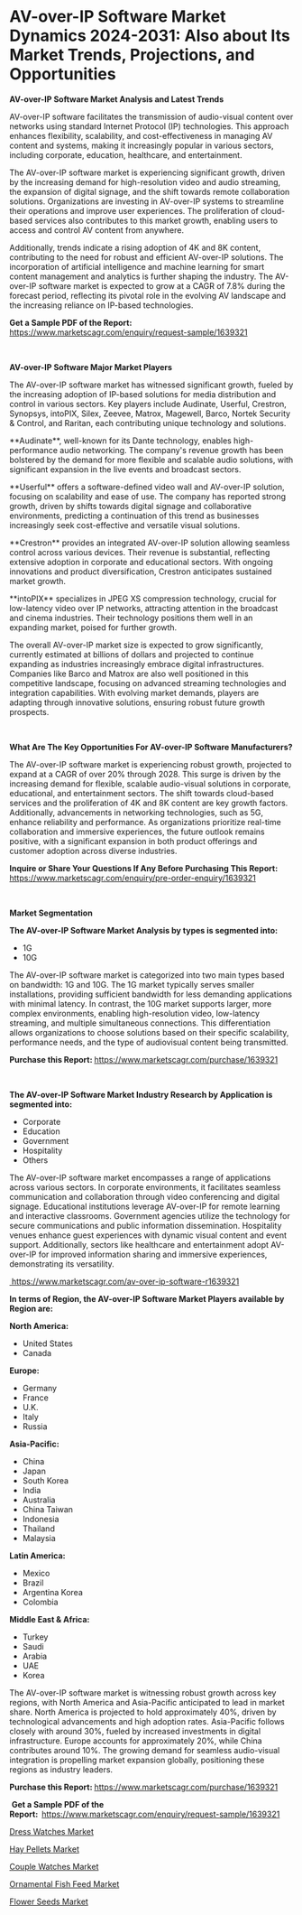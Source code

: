 <p><h1>AV-over-IP Software Market Dynamics 2024-2031: Also about Its Market Trends, Projections, and Opportunities</h1></p><p><strong>AV-over-IP Software Market Analysis and Latest Trends</strong></p>
<p><p>AV-over-IP software facilitates the transmission of audio-visual content over networks using standard Internet Protocol (IP) technologies. This approach enhances flexibility, scalability, and cost-effectiveness in managing AV content and systems, making it increasingly popular in various sectors, including corporate, education, healthcare, and entertainment.</p><p>The AV-over-IP software market is experiencing significant growth, driven by the increasing demand for high-resolution video and audio streaming, the expansion of digital signage, and the shift towards remote collaboration solutions. Organizations are investing in AV-over-IP systems to streamline their operations and improve user experiences. The proliferation of cloud-based services also contributes to this market growth, enabling users to access and control AV content from anywhere.</p><p>Additionally, trends indicate a rising adoption of 4K and 8K content, contributing to the need for robust and efficient AV-over-IP solutions. The incorporation of artificial intelligence and machine learning for smart content management and analytics is further shaping the industry. The AV-over-IP software market is expected to grow at a CAGR of 7.8% during the forecast period, reflecting its pivotal role in the evolving AV landscape and the increasing reliance on IP-based technologies.</p></p>
<p><strong>Get a Sample PDF of the Report:&nbsp;</strong> <a href="https://www.marketscagr.com/enquiry/request-sample/1639321?utm_campaign=1186&utm_medium=2&utm_source=Github&utm_content=ia&utm_term=25092024&utm_id=av-over-ip-software">https://www.marketscagr.com/enquiry/request-sample/1639321</a></p>
<p>&nbsp;</p>
<p><strong>AV-over-IP Software Major Market Players</strong></p>
<p><p>The AV-over-IP software market has witnessed significant growth, fueled by the increasing adoption of IP-based solutions for media distribution and control in various sectors. Key players include Audinate, Userful, Crestron, Synopsys, intoPIX, Silex, Zeevee, Matrox, Magewell, Barco, Nortek Security & Control, and Raritan, each contributing unique technology and solutions.</p><p>**Audinate**, well-known for its Dante technology, enables high-performance audio networking. The company's revenue growth has been bolstered by the demand for more flexible and scalable audio solutions, with significant expansion in the live events and broadcast sectors.</p><p>**Userful** offers a software-defined video wall and AV-over-IP solution, focusing on scalability and ease of use. The company has reported strong growth, driven by shifts towards digital signage and collaborative environments, predicting a continuation of this trend as businesses increasingly seek cost-effective and versatile visual solutions.</p><p>**Crestron** provides an integrated AV-over-IP solution allowing seamless control across various devices. Their revenue is substantial, reflecting extensive adoption in corporate and educational sectors. With ongoing innovations and product diversification, Crestron anticipates sustained market growth.</p><p>**intoPIX** specializes in JPEG XS compression technology, crucial for low-latency video over IP networks, attracting attention in the broadcast and cinema industries. Their technology positions them well in an expanding market, poised for further growth.</p><p>The overall AV-over-IP market size is expected to grow significantly, currently estimated at billions of dollars and projected to continue expanding as industries increasingly embrace digital infrastructures. Companies like Barco and Matrox are also well positioned in this competitive landscape, focusing on advanced streaming technologies and integration capabilities. With evolving market demands, players are adapting through innovative solutions, ensuring robust future growth prospects.</p></p>
<p>&nbsp;</p>
<p><strong>What Are The Key Opportunities For AV-over-IP Software Manufacturers?</strong></p>
<p><p>The AV-over-IP software market is experiencing robust growth, projected to expand at a CAGR of over 20% through 2028. This surge is driven by the increasing demand for flexible, scalable audio-visual solutions in corporate, educational, and entertainment sectors. The shift towards cloud-based services and the proliferation of 4K and 8K content are key growth factors. Additionally, advancements in networking technologies, such as 5G, enhance reliability and performance. As organizations prioritize real-time collaboration and immersive experiences, the future outlook remains positive, with a significant expansion in both product offerings and customer adoption across diverse industries.</p></p>
<p><strong>Inquire or Share Your Questions If Any Before Purchasing This Report:</strong> <a href="https://www.marketscagr.com/enquiry/pre-order-enquiry/1639321?utm_campaign=1186&utm_medium=2&utm_source=Github&utm_content=ia&utm_term=25092024&utm_id=av-over-ip-software">https://www.marketscagr.com/enquiry/pre-order-enquiry/1639321</a></p>
<p>&nbsp;</p>
<p><strong>Market Segmentation</strong></p>
<p><strong>The AV-over-IP Software Market Analysis by types is segmented into:</strong></p>
<p><ul><li>1G</li><li>10G</li></ul></p>
<p><p>The AV-over-IP software market is categorized into two main types based on bandwidth: 1G and 10G. The 1G market typically serves smaller installations, providing sufficient bandwidth for less demanding applications with minimal latency. In contrast, the 10G market supports larger, more complex environments, enabling high-resolution video, low-latency streaming, and multiple simultaneous connections. This differentiation allows organizations to choose solutions based on their specific scalability, performance needs, and the type of audiovisual content being transmitted.</p></p>
<p><strong>Purchase this Report:&nbsp;</strong><a href="https://www.marketscagr.com/purchase/1639321?utm_campaign=1186&utm_medium=2&utm_source=Github&utm_content=ia&utm_term=25092024&utm_id=av-over-ip-software">https://www.marketscagr.com/purchase/1639321</a></p>
<p>&nbsp;</p>
<p><strong>The AV-over-IP Software Market Industry Research by Application is segmented into:</strong></p>
<p><ul><li>Corporate</li><li>Education</li><li>Government</li><li>Hospitality</li><li>Others</li></ul></p>
<p><p>The AV-over-IP software market encompasses a range of applications across various sectors. In corporate environments, it facilitates seamless communication and collaboration through video conferencing and digital signage. Educational institutions leverage AV-over-IP for remote learning and interactive classrooms. Government agencies utilize the technology for secure communications and public information dissemination. Hospitality venues enhance guest experiences with dynamic visual content and event support. Additionally, sectors like healthcare and entertainment adopt AV-over-IP for improved information sharing and immersive experiences, demonstrating its versatility.</p></p>
<p><a href="https://www.marketscagr.com/av-over-ip-software-r1639321?utm_campaign=1186&utm_medium=2&utm_source=Github&utm_content=ia&utm_term=25092024&utm_id=av-over-ip-software">&nbsp;https://www.marketscagr.com/av-over-ip-software-r1639321</a></p>
<p><strong>In terms of Region, the AV-over-IP Software Market Players available by Region are:</strong></p>
<p>
    <p> <strong> North America: </strong>
        <ul>
            <li>United States</li>
            <li>Canada</li>
        </ul>
        </p> 
    <p> <strong> Europe: </strong>
        <ul>
            <li>Germany</li>
            <li>France</li>
            <li>U.K.</li>
            <li>Italy</li>
            <li>Russia</li>
        </ul>
        </p> 
    <p> <strong> Asia-Pacific: </strong>
        <ul>
            <li>China</li>
            <li>Japan</li>
            <li>South Korea</li>
            <li>India</li>
            <li>Australia</li>
            <li>China Taiwan</li>
            <li>Indonesia</li>
            <li>Thailand</li>
            <li>Malaysia</li>
        </ul>
        </p> 
    <p> <strong> Latin America: </strong>
        <ul>
            <li>Mexico</li>
            <li>Brazil</li>
            <li>Argentina Korea</li>
            <li>Colombia</li>
        </ul>
        </p> 
    <p> <strong> Middle East & Africa: </strong>
        <ul>
            <li>Turkey</li>
            <li>Saudi</li>
            <li>Arabia</li>
            <li>UAE</li>
            <li>Korea</li>
        </ul>
    </p>
    </p>
<p><p>The AV-over-IP software market is witnessing robust growth across key regions, with North America and Asia-Pacific anticipated to lead in market share. North America is projected to hold approximately 40%, driven by technological advancements and high adoption rates. Asia-Pacific follows closely with around 30%, fueled by increased investments in digital infrastructure. Europe accounts for approximately 20%, while China contributes around 10%. The growing demand for seamless audio-visual integration is propelling market expansion globally, positioning these regions as industry leaders.</p></p>
<p><strong>Purchase this Report: </strong><a href="https://www.marketscagr.com/purchase/1639321?utm_campaign=1186&utm_medium=2&utm_source=Github&utm_content=ia&utm_term=25092024&utm_id=av-over-ip-software">https://www.marketscagr.com/purchase/1639321</a></p>
<p>&nbsp;<strong>Get a Sample PDF of the Report:&nbsp;&nbsp;</strong><a href="https://www.marketscagr.com/enquiry/request-sample/1639321?utm_campaign=1186&utm_medium=2&utm_source=Github&utm_content=ia&utm_term=25092024&utm_id=av-over-ip-software">https://www.marketscagr.com/enquiry/request-sample/1639321</a></p>
<p><strong></strong></p>
<p><p><a href="https://issuu.com/reportprime-2/docs/dress-watches-market-size-2030.pptx_d10203b23d5f5c?utm_campaign=1186&utm_medium=2&utm_source=Github&utm_content=ia&utm_term=25092024&utm_id=av-over-ip-software">Dress Watches Market</a></p><p><a href="https://www.linkedin.com/pulse/market-forecasting-change-global-hay-pellets-dynamics-future-hymuf?utm_campaign=1186&utm_medium=2&utm_source=Github&utm_content=ia&utm_term=25092024&utm_id=av-over-ip-software">Hay Pellets Market</a></p><p><a href="https://issuu.com/reportprime-2/docs/couple-watches-market-size-2030.ppt_e053e62bf30797?utm_campaign=1186&utm_medium=2&utm_source=Github&utm_content=ia&utm_term=25092024&utm_id=av-over-ip-software">Couple Watches Market</a></p><p><a href="https://www.linkedin.com/pulse/strategic-roadmap-success-global-ornamental-fish-feed-market-bctof?utm_campaign=1186&utm_medium=2&utm_source=Github&utm_content=ia&utm_term=25092024&utm_id=av-over-ip-software">Ornamental Fish Feed Market</a></p><p><a href="https://www.linkedin.com/pulse/what-emerging-market-trends-flower-seeds-detailed-overview-bmg6f?utm_campaign=1186&utm_medium=2&utm_source=Github&utm_content=ia&utm_term=25092024&utm_id=av-over-ip-software">Flower Seeds Market</a></p></p>